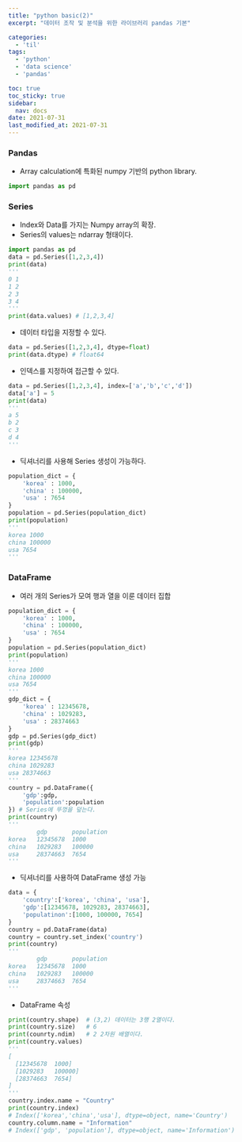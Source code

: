 ```yaml
---
title: "python basic(2)"
excerpt: "데이터 조작 및 분석을 위한 라이브러리 pandas 기본"

categories:
  - 'til'
tags:
  - 'python'
  - 'data science'
  - 'pandas'

toc: true
toc_sticky: true
sidebar:
  nav: docs
date: 2021-07-31
last_modified_at: 2021-07-31
---
```


### Pandas

* Array calculation에 특화된 numpy 기반의 python library.
```py
import pandas as pd
```

### Series 

* Index와 Data를 가지는 Numpy array의 확장.
* Series의 values는 ndarray 형태이다.
```py
import pandas as pd
data = pd.Series([1,2,3,4])
print(data)
'''
0 1
1 2
2 3
3 4 
'''
print(data.values) # [1,2,3,4]
```
* 데이터 타입을 지정할 수 있다.
```py
data = pd.Series([1,2,3,4], dtype=float)
print(data.dtype) # float64
```
* 인덱스를 지정하여 접근할 수 있다.
```py
data = pd.Series([1,2,3,4], index=['a','b','c','d'])
data['a'] = 5
print(data)
'''
a 5
b 2
c 3
d 4
'''
```
* 딕셔너리를 사용해 Series 생성이 가능하다.
```py
population_dict = {
    'korea' : 1000,
    'china' : 100000,
    'usa' : 7654
}
population = pd.Series(population_dict)
print(population)
'''
korea 1000
china 100000
usa 7654
'''
```

### DataFrame

* 여러 개의 Series가 모여 행과 열을 이룬 데이터 집합 
```py
population_dict = {
    'korea' : 1000,
    'china' : 100000,
    'usa' : 7654
}
population = pd.Series(population_dict)
print(population)
'''
korea 1000
china 100000
usa 7654
'''
gdp_dict = {
    'korea' : 12345678,
    'china' : 1029283,
    'usa' : 28374663
}
gdp = pd.Series(gdp_dict)
print(gdp)
'''
korea 12345678
china 1029283
usa 28374663
'''
country = pd.DataFrame({
    'gdp':gdp,
    'population':population
}) # Series에 뚜껑을 덮는다.
print(country)
'''
        gdp       population
korea   12345678  1000
china   1029283   100000
usa     28374663  7654
'''
```
* 딕셔너리를 사용하여 DataFrame 생성 가능
```py
data = {
    'country':['korea', 'china', 'usa'],
    'gdp':[12345678, 1029283, 28374663],
    'populatinon':[1000, 100000, 7654]
}
country = pd.DataFrame(data)
country = country.set_index('country')
print(country)
'''
        gdp       population
korea   12345678  1000
china   1029283   100000
usa     28374663  7654
'''
```
* DataFrame 속성 
```py
print(country.shape)  # (3,2) 데이터는 3행 2열이다.
print(country.size)   # 6
print(counrty.ndim)   # 2 2차원 배열이다.
print(country.values) 
'''
[
  [12345678  1000]
  [1029283   100000]
  [28374663  7654]
]
'''
country.index.name = "Country"
print(country.index)
# Index(['korea','china','usa'], dtype=object, name='Country')
country.column.name = "Information"
# Index(['gdp', 'population'], dtype=object, name='Information')
```
